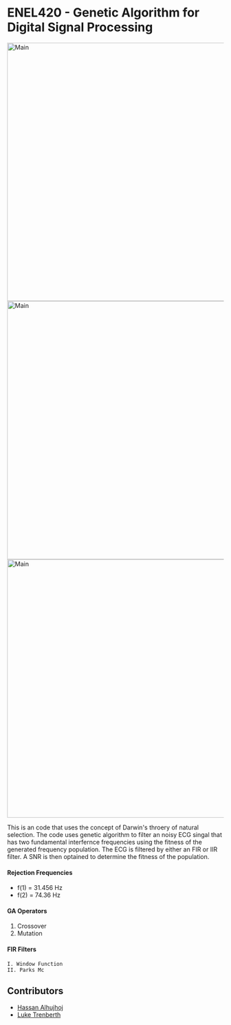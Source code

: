 # ENEL420 - Genetic Algorithm for Digital Signal Processing
<img src="wiki/10kGen.PNG" alt="Main" width="600"/>
<img src="wiki/bf_filtering_10kGen.PNG" alt="Main" width="600"/>
<img src="wiki/bf_filtering_100Gen50Pop.PNG" alt="Main" width="600"/>

This is an code that uses the concept of Darwin's throery of natural selection. The code uses genetic algorithm 
to filter an noisy ECG singal that has two fundamental interfernce frequencies using the fitness of the generated frequency
population. The ECG is filtered by either an FIR or IIR filter. A SNR is then optained to determine the fitness of the population.

#### Rejection Frequencies
* f(1) = 31.456 Hz
* f(2) = 74.36 Hz

#### GA Operators
1. Crossover
2. Mutation

#### FIR Filters
    I. Window Function  
    II. Parks Mc  

## Contributors
* [Hassan Alhujhoj](https://github.com/hassan-alhujhoj)
* [Luke Trenberth](https://eng-git.canterbury.ac.nz/ltr28)